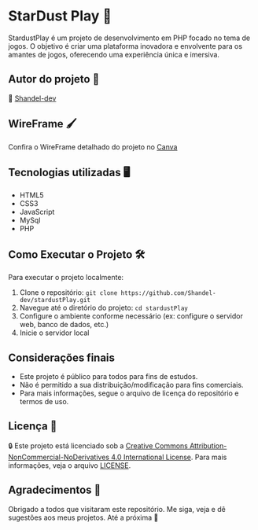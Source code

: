 # StarDust Play 🌟

StardustPlay é um projeto de desenvolvimento em PHP focado no tema de jogos. O objetivo é criar uma plataforma inovadora e envolvente para os amantes de jogos, oferecendo uma experiência única e imersiva.

## Autor do projeto :tophat:
👾 [Shandel-dev](https://github.com/Shandel-dev)

## WireFrame :paintbrush:
Confira o WireFrame detalhado do projeto no [Canva](algumlink.com)

## Tecnologias utilizadas :desktop_computer:
- HTML5
- CSS3
- JavaScript
- MySql
- PHP

## Como Executar o Projeto :hammer_and_wrench:
Para executar o projeto localmente:
1. Clone o repositório: `git clone https://github.com/Shandel-dev/stardustPlay.git`
2. Navegue até o diretório do projeto: `cd stardustPlay`
3. Configure o ambiente conforme necessário (ex: configure o servidor web, banco de dados, etc.)
4. Inicie o servidor local

## Considerações finais
- Este projeto é público para todos para fins de estudos.
- Não  é permitido a sua distribuição/modificação para fins comerciais.
- Para mais informações, segue o arquivo de licença do repositório e termos de uso.


## Licença :bookmark_tabs:
🔒 Este projeto está licenciado sob a [Creative Commons Attribution-NonCommercial-NoDerivatives 4.0 International License](LICENSE.md). Para mais informações, veja o arquivo [LICENSE](https://github.com/Shandel-dev/stardustPlay?tab=License-1-ov-file).

## Agradecimentos 🙌
Obrigado a todos que visitaram este repositório. Me siga, veja e dê sugestões aos meus projetos. Até a próxima :wave:
